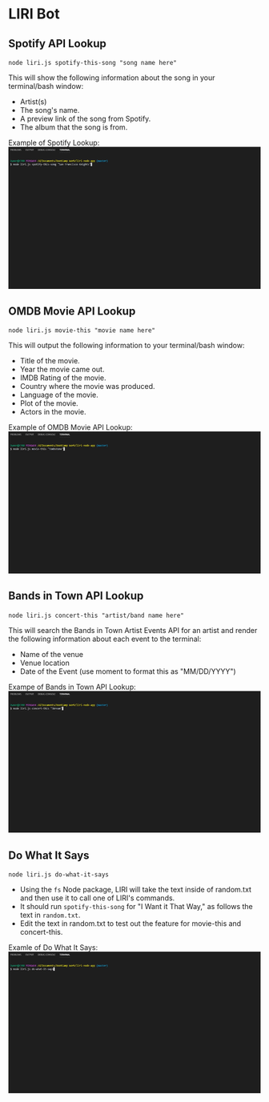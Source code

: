 # LIRI Bot

## Spotify API Lookup

```
node liri.js spotify-this-song "song name here"
```

This will show the following information about the song in your terminal/bash window:

- Artist(s)
- The song's name.
- A preview link of the song from Spotify.
- The album that the song is from.

Example of Spotify Lookup:
<img src="images/song.gif" alt="spotify-this-song">

## OMDB Movie API Lookup

```
node liri.js movie-this "movie name here"
```

This will output the following information to your terminal/bash window:

- Title of the movie.
- Year the movie came out.
- IMDB Rating of the movie.
- Country where the movie was produced.
- Language of the movie.
- Plot of the movie.
- Actors in the movie.

Example of OMDB Movie API Lookup:
<img src="images/movie.gif" alt="movie-this">

## Bands in Town API Lookup

```
node liri.js concert-this "artist/band name here"
```

This will search the Bands in Town Artist Events API for an artist and render the following information about each event to the terminal:

- Name of the venue
- Venue location
- Date of the Event (use moment to format this as "MM/DD/YYYY")

Exampe of Bands in Town API Lookup:
<img src="images/concert.gif" alt="concert-this">

## Do What It Says

```
node liri.js do-what-it-says
```

- Using the `fs` Node package, LIRI will take the text inside of random.txt and then use it to call one of LIRI's commands.
- It should run `spotify-this-song` for "I Want it That Way," as follows the text in `random.txt`.
- Edit the text in random.txt to test out the feature for movie-this and concert-this.

Examle of Do What It Says:
<img src="images/do.gif" alt="do-what-it-says">
